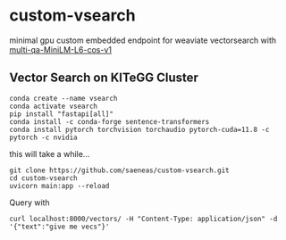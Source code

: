 # custom-vsearch
minimal gpu custom embedded endpoint for weaviate vectorsearch with [multi-qa-MiniLM-L6-cos-v1](https://huggingface.co/sentence-transformers/multi-qa-MiniLM-L6-cos-v1)

## Vector Search on KITeGG Cluster

```
conda create --name vsearch 
conda activate vsearch
pip install "fastapi[all]"
conda install -c conda-forge sentence-transformers
conda install pytorch torchvision torchaudio pytorch-cuda=11.8 -c pytorch -c nvidia
```
 
 this will take a while...

```
git clone https://github.com/saeneas/custom-vsearch.git
cd custom-vsearch
uvicorn main:app --reload
```

Query with 
```
curl localhost:8000/vectors/ -H "Content-Type: application/json" -d '{"text":"give me vecs"}'
```
